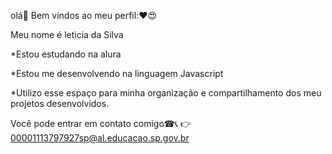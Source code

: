 olá👋
Bem vindos ao meu perfil:❤😍

Meu nome é leticia da Silva

*Estou estudando na alura

*Estou me desenvolvendo na linguagem Javascript

*Utilizo esse espaço para minha organização e compartilhamento dos meu projetos 
desenvolvidos.

Você pode entrar em contato comigo☎📞
👉00001113797927sp@al.educacao.sp.gov.br
